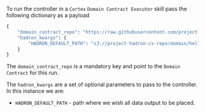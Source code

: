 To run the controller in a `Cortex` `Domain Contract Executor` skill pass the following dictionary as a payload

```python
{
    "domain_contract_repo": "https://raw.githubusercontent.com/project-hadron/hadron-asset-bank/master/contracts/helloworld/datalake_gen/sor",
    "hadron_kwargs": {
        "HADRON_DEFAULT_PATH": "s3://project-hadron-cs-repo/domain/helloworld/data/datalake_gen/sor/"
    }
}
```

The `domain_contract_repo` is a mandatory key and point to the `Domain Contract` for this run.

The `hadron_kwargs` are a set of optional parameters to pass to the controller. In this instance we are:
- `HADRON_DEFAULT_PATH` - path where we wish all data output to be placed.
